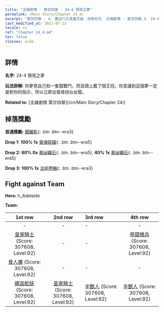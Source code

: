 ```yaml
---
title: "主線劇情 - 第廿四章 - 24-4 預見之夢"
permalink: /Main Story/Chapter 24_4/
excerpt: "第廿四章 - 4. 魔法门之英雄无敌：战争纪元  主線劇情 - 第廿四章_4. 24-4 預見之夢"
last_modified_at: 2021-07-13
locale: cn
ref: "Chapter 24_4.md"
toc: false
classes: wide
---
```


## 詳情

 **名字:** 24-4 預見之夢

 **玩法詳解:** 你夢見自己和一隻龍戰鬥，而且頭上戴了個王冠，你意識到這個夢一定是對你的指示，所以立即出發尋找仙女龍。

 **Related to:** [主線劇情 第廿四章](/cn/Main Story/Chapter 24/)

## 掉落獎勵

 **首通獎勵:** [銀鑰匙](/cn/Items/con_693/){: .btn .btn--era3}

 **Drop 1:** **100% 1x** [靈魂硫磺](/cn/Items/mat_85/){: .btn .btn--era5}

 **Drop 2:** **60% 0x** [奧祕礦石](/cn/Items/mat_75/){: .btn .btn--era5}, **40% 1x** [奧祕礦石](/cn/Items/mat_75/){: .btn .btn--era5}

 **Drop 3:** **100% 1x** [法術卷軸](/cn/Items/con_694/){: .btn .btn--era3}


## Fight against Team
 **Hero:** h_Adelaide

 **Team:**


  | 1st row | 2nd row | 3rd row | 4th row |
  |:----:|:----:|:----|:----:|
  | - | - | - | - |
  | [皇家騎士](/cn/units/Cavalier/) (Score: 307608, Level:92)  | - | - | [帝國槍兵](/cn/units/Pikeman/) (Score: 307608, Level:92)  |
  | [食人魔](/cn/units/Ogre/) (Score: 307608, Level:92)  | - | - | - |
  | [娜迦蛇妖](/cn/units/Naga/) (Score: 307608, Level:92)  | [皇家騎士](/cn/units/Cavalier/) (Score: 307608, Level:92)  | [半獸人](/cn/units/Orc/) (Score: 307608, Level:92)  | [半獸人](/cn/units/Orc/) (Score: 307608, Level:92)  |


